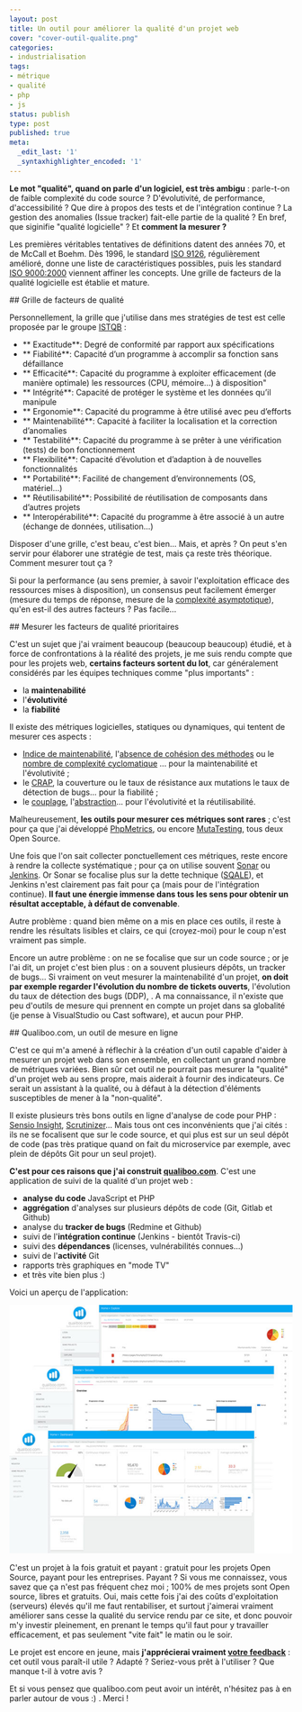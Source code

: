 ```yaml
---
layout: post
title: Un outil pour améliorer la qualité d'un projet web
cover: "cover-outil-qualite.png"
categories:
- industrialisation
tags:
- métrique
- qualité
- php
- js
status: publish
type: post
published: true
meta:
  _edit_last: '1'
  _syntaxhighlighter_encoded: '1'
---
```



**Le mot "qualité", quand on parle d'un logiciel, est très ambigu** : parle-t-on de faible complexité du code source ? D'évolutivité, de performance, d'accessibilité ? Que
dire à propos des tests et de l'intégration continue ? La gestion des anomalies (Issue tracker) fait-elle partie de la qualité ? En bref, que siginifie "qualité logicielle" ? Et **comment la mesurer ?**

Les premières véritables tentatives de définitions datent des années 70, et de McCall et Boehm. Dès 1996, le standard [ISO 9126](https://en.wikipedia.org/wiki/ISO/IEC_9126), régulièrement amélioré,
donne une liste de caractéristiques possibles, puis les standard [ISO 9000:2000](https://fr.wikipedia.org/wiki/S%C3%A9rie_des_normes_ISO_9000) viennent affiner les concepts. Une grille de facteurs de la
qualité logicielle est établie et mature.

## Grille de facteurs de qualité

Personnellement, la grille que j'utilise dans mes stratégies de test est celle proposée par le groupe [ISTQB](http://www.istqb.org/) :

+ ** Exactitude**:  Degré de conformité par rapport aux spécifications                                       
+ ** Fiabilité**:  Capacité d’un programme à accomplir sa fonction sans défaillance                         
+ ** Efficacité**:  Capacité du programme à exploiter efficacement (de manière optimale) les ressources (CPU, mémoire…) à disposition"
+ ** Intégrité**:  Capacité de protéger le système et les données qu’il manipule                            
+ ** Ergonomie**:  Capacité du programme à être utilisé avec peu d’efforts                                  
+ ** Maintenabilité**:  Capacité à faciliter la localisation et la correction d’anomalies                        
+ ** Testabilité**:  Capacité du programme à se prêter à une vérification (tests) de bon fonctionnement       
+ ** Flexibilité**:  Capacité d’évolution et d’adaption à de nouvelles fonctionnalités                       
+ ** Portabilité**:  Facilité de changement d’environnements (OS, matériel…)                                  
+ ** Réutilisabilité**:  Possibilité de réutilisation de composants dans d’autres projets                         
+ ** Interopérabilité**:  Capacité du programme à être associé à un autre (échange de données, utilisation…)       


Disposer d'une grille, c'est beau, c'est bien... Mais, et après ? On peut s'en servir pour élaborer une stratégie de test, mais ça reste très théorique. Comment mesurer tout ça ?

Si pour la performance (au sens premier, à savoir l'exploitation efficace des ressources mises à disposition), un consensus peut facilement émerger
(mesure du temps de réponse, mesure de la [complexité asymptotique](https://en.wikipedia.org/wiki/Asymptotic_computational_complexity)), qu'en est-il des autres facteurs ?
Pas facile...

## Mesurer les facteurs de qualité prioritaires

C'est un sujet que j'ai vraiment beaucoup (beaucoup beaucoup) étudié, et à force de confrontations à la réalité des projets, je me suis rendu compte que 
pour les projets web, **certains facteurs sortent du lot**, car généralement considérés par les équipes techniques comme "plus importants" :

+ la **maintenabilité**
+ l'**évolutivité**
+ la **fiabilité**

Il existe des métriques logicielles, statiques ou dynamiques, qui tentent de mesurer ces aspects :

+ [Indice de maintenabilité](https://en.wikipedia.org/wiki/Maintainability), l'[absence de cohésion des méthodes](https://en.wikipedia.org/wiki/Programming_complexity) ou le [nombre de complexité cyclomatique](https://en.wikipedia.org/wiki/Cyclomatic_complexity) ... pour la maintenabilité et l'évolutivité ;
+ le [CRAP](http://www.artima.com/weblogs/viewpost.jsp?thread=210575), la couverture ou le taux de résistance aux mutations le taux de détection de bugs... pour la fiabilité ;
+ le [couplage](https://en.wikipedia.org/wiki/Software_package_metrics), l'[abstraction](https://en.wikipedia.org/wiki/Software_package_metrics)... pour l'évolutivité et la réutilisabilité.

Malheureusement, **les outils pour mesurer ces métriques sont rares** ; c'est pour ça que j'ai développé [PhpMetrics](http://phpmetrics.org), ou encore
[MutaTesting](https://github.com/Halleck45/MutaTesting), tous deux Open Source.

Une fois que l'on sait collecter ponctuellement ces métriques, reste encore à rendre la collecte systématique ; pour ça on utilise souvent [Sonar](http://www.sonarqube.org/) ou [Jenkins](https://jenkins-ci.org/). Or Sonar se focalise plus sur la
dette technique ([SQALE](https://en.wikipedia.org/wiki/SQALE)), et Jenkins n'est clairement pas fait pour ça (mais pour de l'intégration continue). **Il faut une énergie immense dans tous les sens pour obtenir un résultat acceptable, à défaut de convenable**.

Autre problème : quand bien même on a mis en place ces outils, il reste à rendre les résultats lisibles et clairs, ce qui (croyez-moi) pour le coup n'est vraiment pas simple.

Encore un autre problème : on ne se focalise que sur un code source ; or je l'ai dit, un projet c'est bien plus : on a souvent plusieurs dépôts, un tracker de bugs... Si vraiment
on veut mesurer la maintenabilité d'un projet, **on doit par exemple regarder l'évolution du nombre de tickets ouverts**, l'évolution du taux de détection des bugs (DDP), .
A ma connaissance, il n'existe que peu d'outils de mesure qui prennent
en compte un projet dans sa globalité (je pense à VisualStudio ou Cast software), et aucun pour PHP.

## Qualiboo.com, un outil de mesure en ligne

C'est ce qui m'a amené à réflechir à la création d'un outil capable d'aider à mesurer un projet web dans son ensemble, en collectant un grand nombre de métriques variées. Bien
sûr cet outil ne pourrait pas mesurer la "qualité" d'un projet web au sens propre, mais aiderait à fournir des indicateurs. Ce serait un assistant à la qualité, ou à défaut à la détection d'éléments susceptibles de mener à la "non-qualité".

Il existe plusieurs très bons outils en ligne d'analyse de code pour PHP : [Sensio Insight](https://insight.sensiolabs.com/), [Scrutinizer](https://scrutinizer-ci.com/)... Mais tous ont ces inconvénients que j'ai cités : ils ne se focalisent que sur le code source,
et qui plus est sur un seul dépôt de code (pas très pratique quand on fait du microservice par exemple, avec plein de dépôts Git pour un seul projet).

**C'est pour ces raisons que j'ai construit [qualiboo.com](https://www.qualiboo.com)**. C'est une application de suivi de la qualité d'un projet web :

+ **analyse du code** JavaScript et PHP
+ **aggrégation** d'analyses sur plusieurs dépôts de code (Git, Gitlab et Github)
+ analyse du **tracker de bugs** (Redmine et Github)
+ suivi de l'**intégration continue** (Jenkins - bientôt Travis-ci)
+ suivi des **dépendances** (licenses, vulnérabilités connues...)
+ suivi de l'**activité** Git
+ rapports très graphiques en "mode TV"
+ et très vite bien plus :)

Voici un aperçu de l'application:

![ Aperçu de www.qualiboo.com ](/images/2015-09-qualiboo-overview.jpg)

C'est un projet à la fois gratuit et payant : gratuit pour les projets Open Source, payant pour les entreprises. Payant ? Si vous me connaissez, vous savez que ça n'est pas fréquent chez moi ;
100% de mes projets sont Open source, libres et gratuits. Oui, mais cette fois j'ai des coûts d'exploitation (serveurs) élevés qu'il me faut rentabiliser, et surtout j'aimerai vraiment
améliorer sans cesse la qualité du service rendu par ce site, et donc pouvoir m'y investir pleinement, en prenant le temps qu'il faut pour y travailler efficacement, et pas seulement
"vite fait" le matin ou le soir.

Le projet est encore en jeune, mais **j'apprécierai vraiment [votre feedback](https://docs.google.com/forms/d/1fEO59O6z5UErPmZL1Fd_2X9WPfaf1zGj2jMSxIKatSo/viewform?usp=send_form)** : cet outil vous paraît-il utile ? Adapté ? Seriez-vous prêt à l'utiliser ? Que manque t-il à votre avis ?

Et si vous pensez que qualiboo.com peut avoir un intérêt, n'hésitez pas à en parler autour de vous :) . Merci !


